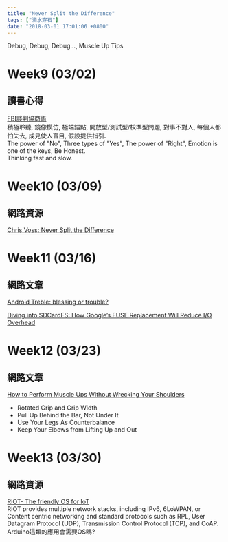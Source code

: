 ```yaml
---
title: "Never Split the Difference"
tags: ["滴水穿石"]
date: "2018-03-01 17:01:06 +0800"
---
```


Debug, Debug, Debug..., Muscle Up Tips

# Week9 (03/02)  

## 讀書心得  

[FBI談判協商術](http://www.books.com.tw/products/0010725672)  
積極聆聽, 鏡像模仿, 極端錨點, 開放型/測試型/校準型問題, 對事不對人, 每個人都怕失去, 成見使人盲目, 假設提供指引.  
The power of "No", Three types of "Yes", The power of "Right", Emotion is one of the keys, Be Honest.  
Thinking fast and slow.  

# Week10 (03/09)  

## 網路資源  

[Chris Voss: Never Split the Difference](https://www.youtube.com/watch?v=guZa7mQV1l0)  

# Week11 (03/16)  

## 網路文章  

[Android Treble: blessing or trouble?](http://www.hatchmfg.com/android-treble-blessing-or-trouble-part-iv/)  

[Diving into SDCardFS: How Google’s FUSE Replacement Will Reduce I/O Overhead](https://www.xda-developers.com/diving-into-sdcardfs-how-googles-fuse-replacement-will-reduce-io-overhead/)  

# Week12 (03/23)  

## 網路文章  

[How to Perform Muscle Ups Without Wrecking Your Shoulders](https://breakingmuscle.com/fitness/how-to-perform-muscle-ups-without-wrecking-your-shoulders)  
* Rotated Grip and Grip Width  
* Pull Up Behind the Bar, Not Under It  
* Use Your Legs As Counterbalance  
* Keep Your Elbows from Lifting Up and Out  


# Week13 (03/30)  

## 網路資源  

[RIOT- The friendly OS for IoT](https://github.com/RIOT-OS/RIOT)  
RIOT provides multiple network stacks, including IPv6, 6LoWPAN, or Content centric networking and standard protocols such as RPL, User Datagram Protocol (UDP), Transmission Control Protocol (TCP), and CoAP.  
Arduino這類的應用會需要OS嗎?   

